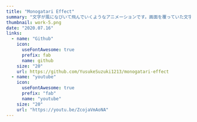 ```yaml
---
title: "Monogatari Effect"
summary: "文字が風になびいて飛んでいくようなアニメーションです。画面を覆っていた文字が、飛び散ったあとに残るタイトルが印象的だと思います。W3Cで策定中のWeb Animations APIのPolyfillを用いました。"
thumbnail: work-5.png
date: "2020.07.16"
links: 
  - name: "Github"
    icon: 
      useFontAwesome: true
      prefix: fab
      name: github
    size: "20"
    url: https://github.com/YusukeSuzuki1213/monogatari-effect
  - name: "youtube"
    icon: 
      useFontAwesome: true
      prefix: "fab"
      name: "youtube"
    size: "20"
    url: "https://youtu.be/ZcojaVmAoNA"
---
```

